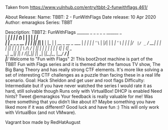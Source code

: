 Taken from https://www.vulnhub.com/entry/tbbt-2-funwithflags,461/ 

About Release:
    Name: TBBT: 2 - FunWithFlags
    Date release: 10 Apr 2020
    Author: emaragkos
    Series: TBBT

Description:
    TBBT2: FunWithFlags
    ______             _    _ _ _   _      ______ _                 
    |  ___|           | |  | (_) | | |     |  ___| |                
    | |_ _   _ _ __   | |  | |_| |_| |__   | |_  | | __ _  __ _ ___ 
    |  _| | | | '_ \  | |/\| | | __| '_ \  |  _| | |/ _` |/ _` / __|
    | | | |_| | | | | \  /\  / | |_| | | | | |   | | (_| | (_| \__ \
    \_|  \__,_|_| |_|  \/  \/|_|\__|_| |_| \_|   |_|\__,_|\__, |___/
                                                           __/ |    
                                                          |___/
    Welcome to "Fun with Flags" 2!
    This boot2root machine is part of the TBBT Fun with Flags series and it is themed after the famous TV show, The Big Bang Theory and has really strong CTF elements. It's more like solving a set of interesting CTF challenges as a puzzle than facing these in a real life scenario.
    Goal: Hack Sheldon and get user and root flags
    Difficulty: Intermediate but if you have never watched the series I would rate it as hard, still solvable though
    Runs only with VirtualBox!
    DHCP is enabled
    Need hints? Tweet @emaragkos
    Your feedback is really valuable for me!
    Was there something that you didn’t like about it? Maybe something you have liked more if it was different?
    Good luck and have fun :)
    This will only work with VirtualBox (and not VMware). 

Vagrant box made by RedHatAugust
